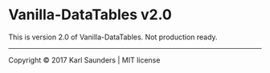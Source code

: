 # Vanilla-DataTables v2.0

This is version 2.0 of Vanilla-DataTables. Not production ready.

---

Copyright © 2017 Karl Saunders | MIT license
